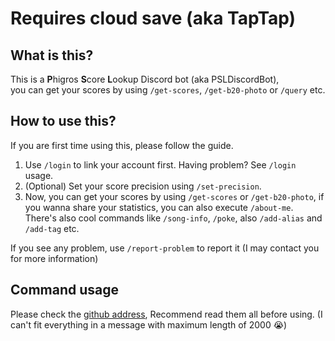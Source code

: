 ﻿# Requires cloud save (aka TapTap)

## What is this?
This is a **P**higros **S**core **L**ookup Discord bot (aka PSLDiscordBot),<br/>
you can get your scores by using `/get-scores`, `/get-b20-photo` or `/query` etc.
## How to use this?
If you are first time using this, please follow the guide.
1. Use `/login` to link your account first. Having problem? See `/login` usage.
2. (Optional) Set your score precision using `/set-precision`.
3. Now, you can get your scores by using `/get-scores` or `/get-b20-photo`, 
 if you wanna share your statistics, you can also execute `/about-me`. <br/>
There's also cool commands like `/song-info`, `/poke`, also `/add-alias` and `/add-tag` etc. <br/>

If you see any problem, use `/report-problem` to report it (I may contact you for more information)
## Command usage
Please check the [github address](https://github.com/yt6983138/PSLDiscordBot/blob/master/usage.md), Recommend read them all before using. (I can't fit everything in a message with maximum length of 2000 :sob:)